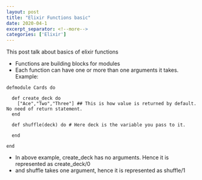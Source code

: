 ```yaml
---
layout: post
title: "Elixir Functions basic"
date: 2020-04-1
excerpt_separator: <!--more-->
categories: ['Elixir']
---
```


This post talk about basics of elixir functions

<!--more-->

- Functions are building blocks for modules
- Each function can have one or more than one arguments it takes. Example:

```
defmodule Cards do

  def create_deck do
    ["Ace","Two","Three"] ## This is how value is returned by default. No need of return statement.
  end

  def shuffle(deck) do # Here deck is the variable you pass to it.

  end

end

```

- In above example, create_deck has no arguments. Hence it is represented as create_deck/0
- and shuffle takes one argument, hence it is represented as shuffle/1

